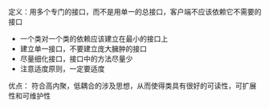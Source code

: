 定义：用多个专门的接口，而不是用单一的总接口，客户端不应该依赖它不需要的接口

- 一个类对一个类的依赖应该建立在最小的接口上
- 建立单一接口，不要建立庞大臃肿的接口
- 尽量细化接口，接口中的方法尽量少
- 注意适度原则，一定要适度

优点：
符合高内聚，低耦合的涉及思想，从而使得类具有很好的可读性，可扩展性和可维护性